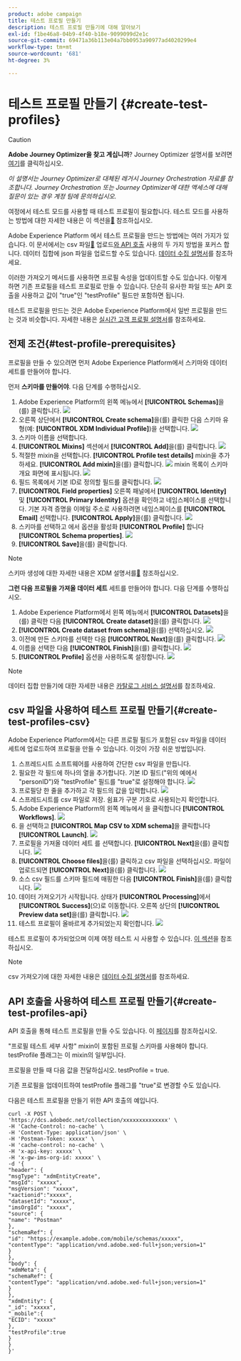 ```yaml
---
product: adobe campaign
title: 테스트 프로필 만들기
description: 테스트 프로필 만들기에 대해 알아보기
exl-id: f1be46a8-04b9-4f40-b18e-9099099d2e1c
source-git-commit: 69471a36b113e04a7bb0953a90977ad4020299e4
workflow-type: tm+mt
source-wordcount: '681'
ht-degree: 3%

---
```


# 테스트 프로필 만들기 {#create-test-profiles}


>[!CAUTION]
>
>**Adobe Journey Optimizer을 찾고 계십니까**? Journey Optimizer 설명서를 보려면 [여기](https://experienceleague.adobe.com/ko/docs/journey-optimizer/using/ajo-home)를 클릭하십시오.
>
>
>_이 설명서는 Journey Optimizer로 대체된 레거시 Journey Orchestration 자료를 참조합니다. Journey Orchestration 또는 Journey Optimizer에 대한 액세스에 대해 질문이 있는 경우 계정 팀에 문의하십시오._


여정에서 테스트 모드를 사용할 때 테스트 프로필이 필요합니다. 테스트 모드를 사용하는 방법에 대한 자세한 내용은 이 섹션을[&#128279;](../building-journeys/testing-the-journey.md) 참조하십시오.

Adobe Experience Platform 에서 테스트 프로필을 만드는 방법에는 여러 가지가 있습니다. 이 문서에서는 csv 파일[&#128279;](../building-journeys/creating-test-profiles.md#create-test-profiles-csv) 업로드[와 API 호출](../building-journeys/creating-test-profiles.md#create-test-profiles-api) 사용의 두 가지 방법을 포커스 합니다. 데이터 집합에 json 파일을 업로드할 수도 있습니다. [데이터 수집 설명서](https://experienceleague.adobe.com/docs/experience-platform/ingestion/tutorials/ingest-batch-data.html#add-data-to-dataset)를 참조하세요.

이러한 가져오기 메서드를 사용하면 프로필 속성을 업데이트할 수도 있습니다. 이렇게 하면 기존 프로필을 테스트 프로필로 만들 수 있습니다. 단순히 유사한 파일 또는 API 호출을 사용하고 값이 &quot;true&quot;인 &quot;testProfile&quot; 필드만 포함하면 됩니다.

테스트 프로필을 만드는 것은 Adobe Experience Platform에서 일반 프로필을 만드는 것과 비슷합니다. 자세한 내용은 [실시간 고객 프로필 설명서](https://experienceleague.adobe.com/docs/experience-platform/profile/home.html?lang=ko)를 참조하세요.

## 전제 조건{#test-profile-prerequisites}

프로필을 만들 수 있으려면 먼저 Adobe Experience Platform에서 스키마와 데이터 세트를 만들어야 합니다.

먼저 **스키마를 만들어야**. 다음 단계를 수행하십시오.

1. Adobe Experience Platform의 왼쪽 메뉴에서 **[!UICONTROL Schemas]**&#x200B;을(를) 클릭합니다.
   ![](../assets/test-profiles-0.png)
1. 오른쪽 상단에서 **[!UICONTROL Create schema]**&#x200B;을(를) 클릭한 다음 스키마 유형(예: **[!UICONTROL XDM Individual Profile]**)을 선택합니다.
   ![](../assets/test-profiles-1.png)
1. 스키마 이름을 선택합니다.
1. **[!UICONTROL Mixins]** 섹션에서 **[!UICONTROL Add]**&#x200B;을(를) 클릭합니다.
   ![](../assets/test-profiles-1-bis.png)
1. 적절한 mixin을 선택합니다. **[!UICONTROL Profile test details]** mixin을 추가하세요. **[!UICONTROL Add mixin]**&#x200B;을(를) 클릭합니다.
   ![](../assets/test-profiles-1-ter.png)
mixin 목록이 스키마 개요 화면에 표시됩니다.
   ![](../assets/test-profiles-2.png)
1. 필드 목록에서 기본 ID로 정의할 필드를 클릭합니다.
   ![](../assets/test-profiles-3.png)
1. **[!UICONTROL Field properties]** 오른쪽 패널에서 **[!UICONTROL Identity]** 및 **[!UICONTROL Primary Identity]** 옵션을 확인하고 네임스페이스를 선택합니다. 기본 자격 증명을 이메일 주소로 사용하려면 네임스페이스를 **[!UICONTROL Email]** 선택합니다. **[!UICONTROL Apply]**&#x200B;을(를) 클릭합니다.
   ![](../assets/test-profiles-4.png)
1. 스키마를 선택하고 에서 옵션을 활성화 **[!UICONTROL Profile]** 합니다 **[!UICONTROL Schema properties]**.
   ![](../assets/test-profiles-5.png)
1. **[!UICONTROL Save]**&#x200B;을(를) 클릭합니다.

>[!NOTE]
>
>스키마 생성에 대한 자세한 내용은 XDM 설명서를[&#128279;](https://experienceleague.adobe.com/docs/experience-platform/xdm/ui/resources/schemas.html#prerequisites) 참조하십시오.

**그런 다음 프로필을 가져올 데이터 세트** 세트를 만들어야 합니다. 다음 단계를 수행하십시오.

1. Adobe Experience Platform에서 왼쪽 메뉴에서 **[!UICONTROL Datasets]**&#x200B;을(를) 클릭한 다음 **[!UICONTROL Create dataset]**&#x200B;을(를) 클릭합니다.
   ![](../assets/test-profiles-6.png)
1. **[!UICONTROL Create dataset from schema]**&#x200B;을(를) 선택하십시오.
   ![](../assets/test-profiles-7.png)
1. 이전에 만든 스키마를 선택한 다음 **[!UICONTROL Next]**&#x200B;을(를) 클릭합니다.
   ![](../assets/test-profiles-8.png)
1. 이름을 선택한 다음 **[!UICONTROL Finish]**&#x200B;을(를) 클릭합니다.
   ![](../assets/test-profiles-9.png)
1. **[!UICONTROL Profile]** 옵션을 사용하도록 설정합니다.
   ![](../assets/test-profiles-10.png)

>[!NOTE]
>
> 데이터 집합 만들기에 대한 자세한 내용은 [카탈로그 서비스 설명서](https://experienceleague.adobe.com/docs/experience-platform/catalog/datasets/user-guide.html#getting-started)를 참조하세요.

## csv 파일을 사용하여 테스트 프로필 만들기{#create-test-profiles-csv}

Adobe Experience Platform에서는 다른 프로필 필드가 포함된 csv 파일을 데이터 세트에 업로드하여 프로필을 만들 수 있습니다. 이것이 가장 쉬운 방법입니다.

1. 스프레드시트 소프트웨어를 사용하여 간단한 csv 파일을 만듭니다.
1. 필요한 각 필드에 하나의 열을 추가합니다. 기본 ID 필드(&quot;위의 예에서 &quot;personID&quot;)와 &quot;testProfile&quot; 필드를 &quot;true&quot;로 설정해야 합니다.
   ![](../assets/test-profiles-11.png)
1. 프로필당 한 줄을 추가하고 각 필드의 값을 입력합니다.
   ![](../assets/test-profiles-12.png)
1. 스프레드시트를 csv 파일로 저장. 쉼표가 구분 기호로 사용되는지 확인합니다.
1. Adobe Experience Platform의 왼쪽 메뉴에서 을 클릭합니다 **[!UICONTROL Workflows]**.
   ![](../assets/test-profiles-14.png)
1. 을 선택하고 **[!UICONTROL Map CSV to XDM schema]**&#x200B;을 클릭합니다 **[!UICONTROL Launch]**.
   ![](../assets/test-profiles-16.png)
1. 프로필을 가져올 데이터 세트 를 선택합니다. **[!UICONTROL Next]**&#x200B;을(를) 클릭합니다.
   ![](../assets/test-profiles-17.png)
1. **[!UICONTROL Choose files]**&#x200B;을(를) 클릭하고 csv 파일을 선택하십시오. 파일이 업로드되면 **[!UICONTROL Next]**&#x200B;을(를) 클릭합니다.
   ![](../assets/test-profiles-18.png)
1. 소스 csv 필드를 스키마 필드에 매핑한 다음 **[!UICONTROL Finish]**&#x200B;을(를) 클릭합니다.
   ![](../assets/test-profiles-19.png)
1. 데이터 가져오기가 시작됩니다. 상태가 **[!UICONTROL Processing]**&#x200B;에서 **[!UICONTROL Success]**(으)로 이동합니다. 오른쪽 상단의 **[!UICONTROL Preview data set]**&#x200B;을(를) 클릭합니다.
   ![](../assets/test-profiles-20.png)
1. 테스트 프로필이 올바르게 추가되었는지 확인합니다.
   ![](../assets/test-profiles-21.png)

테스트 프로필이 추가되었으며 이제 여정 테스트 시 사용할 수 있습니다. [이 섹션](../building-journeys/testing-the-journey.md)을 참조하십시오.
>[!NOTE]
>
> csv 가져오기에 대한 자세한 내용은 [데이터 수집 설명서](https://experienceleague.adobe.com/docs/experience-platform/ingestion/tutorials/map-a-csv-file.html#tutorials)를 참조하세요.

## API 호출을 사용하여 테스트 프로필 만들기{#create-test-profiles-api}

API 호출을 통해 테스트 프로필을 만들 수도 있습니다. 이 [페이지](https://experienceleague.adobe.com/docs/experience-platform/profile/home.html?lang=ko)를 참조하십시오.

&quot;프로필 테스트 세부 사항&quot; mixin이 포함된 프로필 스키마를 사용해야 합니다. testProfile 플래그는 이 mixin의 일부입니다.

프로필을 만들 때 다음 값을 전달하십시오. testProfile = true.

기존 프로필을 업데이트하여 testProfile 플래그를 &quot;true&quot;로 변경할 수도 있습니다.

다음은 테스트 프로필을 만들기 위한 API 호출의 예입니다.

```
curl -X POST \
'https://dcs.adobedc.net/collection/xxxxxxxxxxxxxx' \
-H 'Cache-Control: no-cache' \
-H 'Content-Type: application/json' \
-H 'Postman-Token: xxxxx' \
-H 'cache-control: no-cache' \
-H 'x-api-key: xxxxx' \
-H 'x-gw-ims-org-id: xxxxx' \
-d '{
"header": {
"msgType": "xdmEntityCreate",
"msgId": "xxxxx",
"msgVersion": "xxxxx",
"xactionid":"xxxxx",
"datasetId": "xxxxx",
"imsOrgId": "xxxxx",
"source": {
"name": "Postman"
},
"schemaRef": {
"id": "https://example.adobe.com/mobile/schemas/xxxxx",
"contentType": "application/vnd.adobe.xed-full+json;version=1"
}
},
"body": {
"xdmMeta": {
"schemaRef": {
"contentType": "application/vnd.adobe.xed-full+json;version=1"
}
},
"xdmEntity": {
"_id": "xxxxx",
"_mobile":{
"ECID": "xxxxx"
},
"testProfile":true
}
}
}'
```
